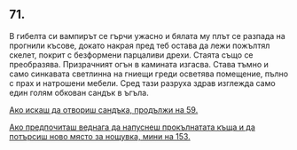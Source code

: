## 71.

В гибелта си вампирът се гърчи ужасно и бялата му плът се разпада
на прогнили късове, докато накрая пред теб остава да лежи пожълтял
скелет, покрит с безформени парцаливи дрехи. Стаята също се
преобразява. Призрачният огън в камината изгасва. Става тъмно и
само синкавата светлинна на гниещи греди осветява помещение,
пълно с прах и натрошени мебели. Сред тази разруха здрав изглежда
само един голям обкован сандък в ъгъла.

[Ако искаш да отвориш сандъка, продължи на 59.](./59)

[Ако предпочиташ веднага да напуснеш прокълнатата къща и да
потърсиш ново място за нощувка, мини на 153.](./153)
